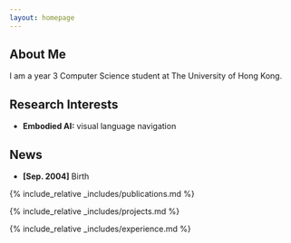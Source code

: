 ```yaml
---
layout: homepage
---
```


## About Me

I am a year 3 Computer Science student at The University of Hong Kong.

## Research Interests

- **Embodied AI:** visual language navigation

## News

- **[Sep. 2004]** Birth

{% include_relative _includes/publications.md %}

{% include_relative _includes/projects.md %}

{% include_relative _includes/experience.md %}
